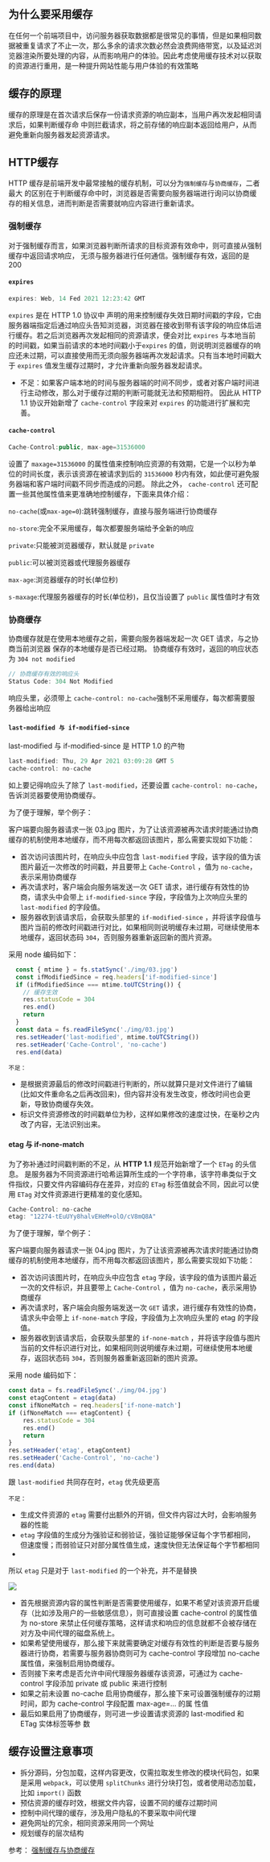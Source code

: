 ## 为什么要采用缓存
在任何一个前端项目中，访问服务器获取数据都是很常见的事情，但是如果相同数据被重复请求了不止一次，那么多余的请求次数必然会浪费网络带宽，以及延迟浏览器渲染所要处理的内容，从而影响用户的体验。因此考虑使用缓存技术对以获取的资源进行重用，是一种提升网站性能与用户体验的有效策略

## 缓存的原理
缓存的原理是在⾸次请求后保存⼀份请求资源的响应副本，当⽤户再次发起相同请求后，如果判断缓存命 中则拦截请求，将之前存储的响应副本返回给⽤户，从⽽避免重新向服务器发起资源请求。

## HTTP缓存
HTTP 缓存是前端开发中最常接触的缓存机制，可以分为`强制缓存`与`协商缓存`，⼆者最⼤ 的区别在于判断缓存命中时，浏览器是否需要向服务器端进⾏询问以协商缓存的相关信息，进⽽判断是否需要就响应内容进⾏重新请求。

### 强制缓存
对于强制缓存⽽⾔，如果浏览器判断所请求的⽬标资源有效命中，则可直接从强制缓存中返回请求响应， ⽆须与服务器进⾏任何通信。强制缓存有效，返回的是 200

#### `expires`
```js
expires: Web, 14 Fed 2021 12:23:42 GMT
```
`expires` 是在 HTTP 1.0 协议中 声明的⽤来控制缓存失效⽇期时间戳的字段，它由服务器端指定后通过响应头告知浏览器，浏览器在接收到带有该字段的响应体后进⾏缓存。若之后浏览器再次发起相同的资源请求，便会对⽐ `expires` 与本地当前的时间戳，如果当前请求的本地时间戳⼩于`expires` 的值，则说明浏览器缓存的响应还未过期，可以直接使⽤⽽⽆须向服务器端再次发起请求。只有当本地时间戳⼤于 `expires` 值发⽣缓存过期时，才允许重新向服务器发起请求。

- 不足：如果客户端本地的时间与服务器端的时间不同步，或者对客户端时间进⾏主动修改，那么对于缓存过期的判断可能就⽆法和预期相符。
因此从 HTTP 1.1 协议开始新增了 `cache-control` 字段来对 `expires` 的功能进⾏扩展和完善。

#### `cache-control`
```javascript
Cache-Control:public, max-age=31536000
```
设置了 `maxage=31536000` 的属性值来控制响应资源的有效期，它是⼀个以秒为单位的时间⻓度，表示该资源在被请求到后的 `31536000` 秒内有效，如此便可避免服务器端和客户端时间戳不同步⽽造成的问题。
除此之外， `cache-control` 还可配置⼀些其他属性值来更准确地控制缓存，下⾯来具体介绍：

`no-cache`(或`max-age=0`):跳转强制缓存，直接与服务端进行协商缓存

`no-store`:完全不采用缓存，每次都要服务端给予全新的响应

`private`:只能被浏览器缓存，默认就是 `private`

`public`:可以被浏览器或代理服务器缓存

`max-age`:浏览器缓存的时长(单位秒)

`s-maxage`:代理服务器缓存的时长(单位秒)，且仅当设置了 `public` 属性值时才有效

### 协商缓存
协商缓存就是在使⽤本地缓存之前，需要向服务器端发起⼀次 GET 请求，与之协商当前浏览器 保存的本地缓存是否已经过期。
协商缓存有效时，返回的响应状态为 `304 not modified`
```javascript
// 协商缓存有效的响应头
Status Code: 304 Not Modified
```
响应头里，必须带上 `cache-control: no-cache`强制不采用缓存，每次都需要服务器给出响应

#### `last-modified 与 if-modified-since`
last-modified 与 if-modified-since 是 HTTP 1.0 的产物
```javascript
last-modified: Thu, 29 Apr 2021 03:09:28 GMT 5 
cache-control: no-cache
```
如上要记得响应头了除了 `last-modified`，还要设置 `cache-control: no-cache`，告诉浏览器要使用协商缓存。

为了便于理解，举个例子：

客户端要向服务器请求一张 03.jpg 图片，为了让该资源被再次请求时能通过协商缓存的机制使用本地缓存，而不用每次都返回该图片，那么需要实现如下功能：

- 首次访问该图片时，在响应头中应包含 `last-modified` 字段，该字段的值为该图片最近一次修改的时间戳，并且要带上 `Cache-Control` ，值为 `no-cache`，表示采用协商缓存
- 再次请求时，客户端会向服务端发送一次 GET 请求，进行缓存有效性的协商，请求头中会带上 `if-modified-since` 字段，字段值为上次响应头里的 `last-modified` 的字段值。
- 服务器收到该请求后，会获取头部里的 `if-modified-since` ，并将该字段值与图片当前的修改时间戳进行对比，如果相同则说明缓存未过期，可继续使用本地缓存，返回状态码 `304`，否则服务器重新返回新的图片资源。

采用 node 编码如下：
```javascript
  const { mtime } = fs.statSync('./img/03.jpg')
  const ifModifiedSince = req.headers['if-modified-since']
  if (ifModifiedSince === mtime.toUTCString()) {
    // 缓存生效
    res.statusCode = 304
    res.end()
    return
  }
  const data = fs.readFileSync('./img/03.jpg')
  res.setHeader('last-modified', mtime.toUTCString())
  res.setHeader('Cache-Control', 'no-cache')
  res.end(data)
```

`不足：`

- 是根据资源最后的修改时间戳进⾏判断的，所以就算只是对文件进行了编辑(比如文件重命名之后再改回来)，但内容并没有发生改变，修改时间也会更新，导致协商缓存失效。
- 标识文件资源修改的时间戳单位为秒，这样如果修改的速度过快，在毫秒之内改了内容，无法识别出来。

#### etag 与 if-none-match
为了弥补通过时间戳判断的不⾜，从 **HTTP 1.1** 规范开始新增了⼀个 `ETag` 的头信息。
是服务器为不同资源进⾏哈希运算所⽣成的⼀个字符串，该字符串类似于⽂件指纹，只要⽂件内容编码存在差异，对应的 `ETag` 标签值就会不同，因此可以使⽤ `ETag` 对⽂件资源进⾏更精准的变化感知。
```javascript
Cache-Control: no-cache
etag: "12274-tEuUYy8halvEHeM+olO/cV8mQ8A"
```
为了便于理解，举个例子：

客户端要向服务器请求一张 04.jpg 图片，为了让该资源被再次请求时能通过协商缓存的机制使用本地缓存，而不用每次都返回该图片，那么需要实现如下功能：

- 首次访问该图片时，在响应头中应包含 `etag` 字段，该字段的值为该图片最近一次的文件标识，并且要带上 `Cache-Control` ，值为 `no-cache`，表示采用协商缓存
- 再次请求时，客户端会向服务端发送一次 `GET` 请求，进行缓存有效性的协商，请求头中会带上 `if-none-match` 字段，字段值为上次响应头里的 etag 的字段值。
- 服务器收到该请求后，会获取头部里的 `if-none-match` ，并将该字段值与图片当前的文件标识进行对比，如果相同则说明缓存未过期，可继续使用本地缓存，返回状态码 `304`，否则服务器重新返回新的图片资源。

采用 node 编码如下：
```js
const data = fs.readFileSync('./img/04.jpg')
const etagContent = etag(data)
const ifNoneMatch = req.headers['if-none-match']
if (ifNoneMatch === etagContent) {
    res.statusCode = 304
    res.end()
    return
}
res.setHeader('etag', etagContent)
res.setHeader('Cache-Control', 'no-cache')
res.end(data)
```
跟 `last-modified` 共同存在时，`etag` 优先级更高

`不足：`
- 生成文件资源的 `etag` 需要付出额外的开销，但文件内容过大时，会影响服务器的性能
- `etag` 字段值的生成分为强验证和弱验证，强验证能够保证每个字节都相同，但速度慢；而弱验证只对部分属性值生成，速度快但无法保证每个字节都相同
- 
所以 `etag` 只是对于 `last-modified` 的一个补充，并不是替换

<p>
<img src="https://p3-juejin.byteimg.com/tos-cn-i-k3u1fbpfcp/2e42e7495dc2457fa235221cebae6364~tplv-k3u1fbpfcp-watermark.awebp" />
</p>

- ⾸先根据资源内容的属性判断是否需要使⽤缓存，如果不希望对该资源开启缓存（⽐如涉及⽤户的⼀些敏感信息），则可直接设置 cache-control 的属性值为 no-store 来禁⽌任何缓存策略，这样请求和响应的信息就都不会被存储在对⽅及中间代理的磁盘系统上。
- 如果希望使⽤缓存，那么接下来就需要确定对缓存有效性的判断是否要与服务器进⾏协商，若需要与服务器协商则可为 cache-control 字段增加 no-cache 属性值，来强制启⽤协商缓存。
- 否则接下来考虑是否允许中间代理服务器缓存该资源，可通过为 cache-control 字段添加 private 或 public 来进⾏控制
- 如果之前未设置 no-cache 启⽤协商缓存，那么接下来可设置强制缓存的过期时间，即为 cache-control 字段配置 max-age=… 的属 性值
- 最后如果启⽤了协商缓存，则可进⼀步设置请求资源的 last-modified 和 ETag 实体标签等参 数

## 缓存设置注意事项
- 拆分源码，分包加载，这样内容更改，仅需拉取发生修改的模块代码包，如果是采用 `webpack`，可以使用 `splitChunks` 进行分块打包，或者使用动态加载，比如 `import()` 函数
- 预估资源的缓存时效，根据文件内容，设置不同的缓存过期时间
- 控制中间代理的缓存，涉及用户隐私的不要采取中间代理
- 避免网址的冗余，相同资源采用同一个网址
- 规划缓存的层次结构



参考：
[强制缓存与协商缓存](https://juejin.cn/post/6994339262258741285?utm_source=gold_browser_extension)